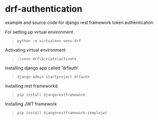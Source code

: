 # drf-authentication
example and source code for django rest framework token authentication


For setting up virtual environment

> `python -m virtualenv venv-drf`

Activating virtual environment

> `.\venv-drf\Scripts\activate`

Installing django app called 'drfauth'

> `django-admin startproject drfauth`

Installing rest frameworkd

> `pip install djangorestframework`

Installing JWT framework

> `pip install djangorestframework-simplejwt`
